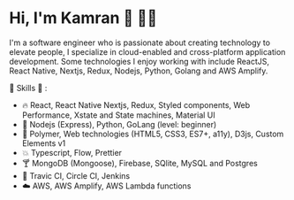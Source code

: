 # Hi, I'm Kamran 👋 👨‍💻

I'm a software engineer who is passionate about creating technology to elevate people, I specialize in cloud-enabled and cross-platform application development. Some technologies I enjoy working with include ReactJS, React Native, Nextjs, Redux, Nodejs, Python, Golang and AWS Amplify.

:tada: Skills :tada: :

- :fire: React, React Native Nextjs, Redux, Styled components, Web Performance, Xstate and State machines, Material UI
- :snake: Nodejs (Express), Python, GoLang (level: beginner)
- :police_car: Polymer, Web technologies (HTML5, CSS3, ES7+, a11y), D3js, Custom Elements v1
- :boom: Typescript, Flow, Prettier
- :cocktail: MongoDB (Mongoose), Firebase, SQlite, MySQL and Postgres
- :battery: Travic CI, Circle CI, Jenkins
- :cloud: AWS, AWS Amplify, AWS Lambda functions
